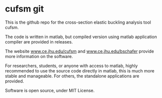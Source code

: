 # cufsm git
This is the github repo for the cross-section elastic buckling analysis tool cufsm.

The code is written in matlab, but compiled version using matlab application compiler are provided in releases.

The website www.ce.jhu.edu/cufsm and www.ce.jhu.edu/bschafer provide more information on the software.

For researchers, students, or anyone with access to matlab, highly recommended to use the source code directly in matlab, this is much more stable and manageable. For others, the standalone applications are provided.

Software is open source, under MIT License.
